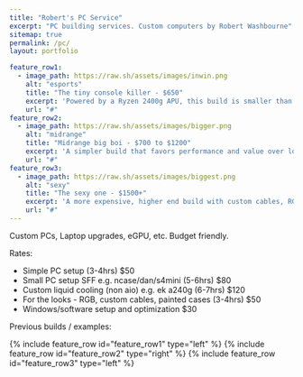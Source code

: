 ```yaml
---
title: "Robert's PC Service"
excerpt: "PC building services. Custom computers by Robert Washbourne"
sitemap: true
permalink: /pc/
layout: portfolio

feature_row1:
  - image_path: https://raw.sh/assets/images/inwin.png
    alt: "esports"
    title: "The tiny console killer - $650"
    excerpt: 'Powered by a Ryzen 2400g APU, this build is smaller than a ps4 & much more powerful. For lighter gaming/productivity @ 1080p'
    url: "#"
feature_row2:
  - image_path: https://raw.sh/assets/images/bigger.png
    alt: "midrange"
    title: "Midrange big boi - $700 to $1200"
    excerpt: 'A simpler build that favors performance and value over looks/size. Usually ryzen 5/intel i5 overclocked with a gtx 1060+. Used for high settings or high refresh rate 1080p gaming or 1440p gaming. Clean/modest looks.'
    url: "#"
feature_row3:
  - image_path: https://raw.sh/assets/images/biggest.png
    alt: "sexy"
    title: "The sexy one - $1500+"
    excerpt: 'A more expensive, higher end build with custom cables, RGB and possible watercooling. Quiet and performant, this teir of PC looks great and crushes AAA games at 1440p and high refresh rates.'
    url: "#"
---
```


Custom PCs, Laptop upgrades, eGPU, etc. Budget friendly. 

Rates:

* Simple PC setup (3-4hrs) $50
* Small PC setup SFF e.g. ncase/dan/s4mini (5-6hrs) $80
* Custom liquid cooling (non aio) e.g. ek a240g (6-7hrs) $120
* For the looks - RGB, custom cables, painted cases (3-4hrs) $50
* Windows/software setup and optimization $30

Previous builds / examples:

{% include feature_row id="feature_row1" type="left" %}
{% include feature_row id="feature_row2" type="right" %}
{% include feature_row id="feature_row3" type="left" %}

